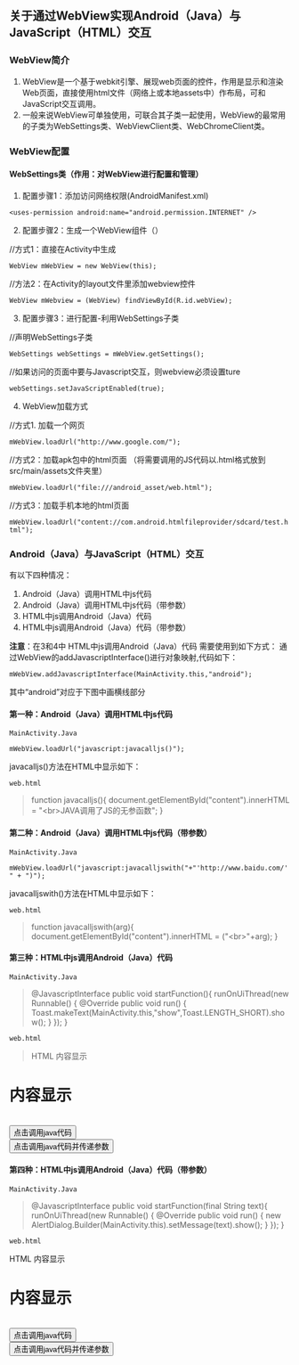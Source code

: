 ## 关于通过WebView实现Android（Java）与JavaScript（HTML）交互

### WebView简介
1. WebView是一个基于webkit引擎、展现web页面的控件，作用是显示和渲染Web页面，直接使用html文件（网络上或本地assets中）作布局，可和JavaScript交互调用。
2. 一般来说WebView可单独使用，可联合其子类一起使用，WebView的最常用的子类为WebSettings类、WebViewClient类、WebChromeClient类。

### WebView配置
#### WebSettings类（作用：对WebView进行配置和管理）
1.  配置步骤1：添加访问网络权限(AndroidManifest.xml)

`<uses-permission android:name="android.permission.INTERNET" />`

2. 配置步骤2：生成一个WebView组件（）

//方式1：直接在Activity中生成

`WebView mWebView = new WebView(this);`


//方法2：在Activity的layout文件里添加webview控件

`WebView mWebview = (WebView) findViewById(R.id.webView);`

3. 配置步骤3：进行配置-利用WebSettings子类

//声明WebSettings子类

`WebSettings webSettings = mWebView.getSettings();` 

//如果访问的页面中要与Javascript交互，则webview必须设置ture

`webSettings.setJavaScriptEnabled(true);`

4. WebView加载方式 

//方式1. 加载一个网页

`mWebView.loadUrl("http://www.google.com/"); `

//方式2：加载apk包中的html页面 （将需要调用的JS代码以.html格式放到src/main/assets文件夹里）

`mWebView.loadUrl("file:///android_asset/web.html"); `


//方式3：加载手机本地的html页面

`mWebView.loadUrl("content://com.android.htmlfileprovider/sdcard/test.html");`

### Android（Java）与JavaScript（HTML）交互
  有以下四种情况：
1. Android（Java）调用HTML中js代码
2. Android（Java）调用HTML中js代码（带参数）
3. HTML中js调用Android（Java）代码
4. HTML中js调用Android（Java）代码（带参数）

**注意**：在3和4中 HTML中js调用Android（Java）代码 需要使用到如下方式：
通过WebView的addJavascriptInterface()进行对象映射,代码如下：

`mWebView.addJavascriptInterface(MainActivity.this,"android");`

其中“android”对应于下图中画横线部分



#### 第一种：Android（Java）调用HTML中js代码
`MainActivity.Java`

`mWebView.loadUrl("javascript:javacalljs()");`

javacalljs()方法在HTML中显示如下：

`web.html`

> function javacalljs(){
    document.getElementById("content").innerHTML =
         "<br\>JAVA调用了JS的无参函数";
	}




#### 第二种：Android（Java）调用HTML中js代码（带参数）
`MainActivity.Java`

`mWebView.loadUrl("javascript:javacalljswith("+"'http://www.baidu.com/'" + ")");`

javacalljswith()方法在HTML中显示如下：

`web.html`

> function javacalljswith(arg){
    document.getElementById("content").innerHTML =
         ("<br\>"+arg);
	}
	




#### 第三种：HTML中js调用Android（Java）代码
`MainActivity.Java`

> @JavascriptInterface
	public void startFunction(){
    	runOnUiThread(new Runnable() {
        	@Override
        	public void run() {
Toast.makeText(MainActivity.this,"show",Toast.LENGTH_SHORT).show();
	       }
    });
}

`web.html`


> <body> HTML 内容显示 <br/>
<h1><div id="content">内容显示</div></h1>
<br/>
<input type="button"  value="点击调用java代码" onclick=
"android.startFunction()" />
<br/>
<input type="button"  value="点击调用java代码并传递参数" onclick=
"android.startFunction('http://www.baidu.com/')"  />
</body>




#### 第四种：HTML中js调用Android（Java）代码（带参数）
`MainActivity.Java`

> @JavascriptInterface
	public void startFunction(final String text){
    	runOnUiThread(new Runnable() {
       	 @Override
        public void run() {
new AlertDialog.Builder(MainActivity.this).setMessage(text).show();
        }
    });
}

`web.html`

> <body>
HTML 内容显示 <br/>
<h1><div id="content">内容显示</div></h1>
<br/>
<input type="button"  value="点击调用java代码" onclick=
"android.startFunction()" />
<br/>
<input type="button"  value="点击调用java代码并传递参数" onclick=
"android.startFunction('http://www.baidu.com/')"  />
</body>

